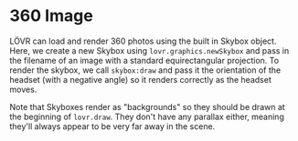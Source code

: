 360 Image
===

<!-- code -->

LÖVR can load and render 360 photos using the built in Skybox object.  Here, we create a new Skybox
using `lovr.graphics.newSkybox` and pass in the filename of an image with a standard equirectangular
projection.  To render the skybox, we call `skybox:draw` and pass it the orientation of the headset
(with a negative angle) so it renders correctly as the headset moves.

Note that Skyboxes render as "backgrounds" so they should be drawn at the beginning of `lovr.draw`.
They don't have any parallax either, meaning they'll always appear to be very far away in the scene.

